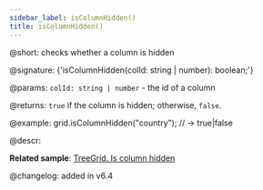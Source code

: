 ```yaml
---
sidebar_label: isColumnHidden()
title: isColumnHidden()
---          
```


@short: checks whether a column is hidden

@signature: {'isColumnHidden(colId: string | number): boolean;'}

@params:
`colId: string | number` - the id of a column

@returns:
`true` if the column is hidden; otherwise, `false`.

@example:
grid.isColumnHidden("country"); // -> true|false

@descr:

**Related sample**: [TreeGrid. Is column hidden](https://snippet.dhtmlx.com/fcjfp19d)

@changelog:
added in v6.4

[comment]: # (@related: treegrid/usage.md#checking-visibility-of-a-column)
